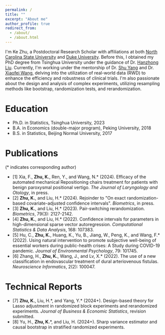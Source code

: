 ```yaml
---
permalink: /
title: ""
excerpt: "About me"
author_profile: true
redirect_from: 
  - /about/
  - /about.html
---
```


I'm Ke Zhu, a Postdoctoral Research Scholar with affiliations at both [North Carolina State University](https://statistics.sciences.ncsu.edu/people/kzhu24/) and [Duke University](https://biostat.duke.edu/profile/ke-zhu). Before this, I obtained my PhD degree from Tsinghua University under the guidance of Dr. [Hanzhong Liu](http://www.stat.tsinghua.edu.cn/teachers/hanzhongliu/). Currently, I'm working under the mentorship of Dr. [Shu Yang](https://shuyang.wordpress.ncsu.edu) and Dr. [Xiaofei Wang](https://biostat.duke.edu/profile/xiaofei-wang), delving into the utilization of real-world data (RWD) to enhance the efficiency and robustness of clinical trials. I'm also passionate about the design and analysis of complex experiments, utilizing resampling methods like bootstrap, randomization tests, and rerandomization.

Education
======
* Ph.D. in Statistics, Tsinghua University, 2023
* B.A. in Economics (double-major program), Peking University, 2018
* B.S. in Statistics, Beijing Normal University, 2017

Publications
======
(\* indicates corresponding author)
* [1] Xia, F., **Zhu, K.**, Ren, Y., and Wang, N.\* (2024). Efficacy of the automated mechanical Repositioning chairs treatment for patients with benign paroxysmal positional vertigo. *The Journal of Laryngology and Otology*, in press.
* [2] **Zhu, K.**, and Liu, H.\* (2024). Rejoinder to "On exact randomization-based covariate-adjusted confidence intervals". *Biometrics*, in press.
* [3] **Zhu, K.**, and Liu, H.\* (2023). Pair-switching rerandomization. *Biometrics*, 79(3): 2127-2142.
* [4] **Zhu, K.**, and Liu, H.\* (2022). Confidence intervals for parameters in high-dimensional sparse vector autoregression. *Computational Statistics & Data Analysis*, 168: 107383.
* [5] Hu, C., **Zhu, K.**, Huang, K., Yu, B., Jiang, W., Peng, K., and Wang, F.\* (2022). Using natural intervention to promote subjective well-being of essential workers during public-health crises: A Study during COVID-19 pandemic. *Journal of Environmental Psychology*, 79: 101745.
* [6] Zhang, H., **Zhu, K.**, Wang, J., and Lv, X.\* (2022). The use of a new classification in endovascular treatment of dural arteriovenous fistulas. *Neuroscience Informatics*, 2(2): 100047.


Technical Reports
======
* [7] **Zhu, K.**, Liu, H.\*, and Yang, Y.\* (2024+). Design-based theory for Lasso adjustment in randomized block experiments and rerandomized experiments. *Journal of Business & Economic Statistics*, revision submitted.
* [8] Yu, H., **Zhu, K.**\*, and Liu, H. (2024+). Sharp variance estimator and causal bootstrap in stratified randomized experiments.

